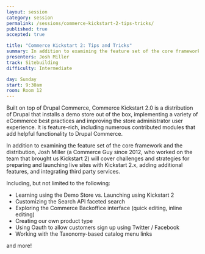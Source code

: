 ```yaml
---
layout: session
category: session
permalink: /sessions/commerce-kickstart-2-tips-tricks/
published: true
accepted: true

title: "Commerce Kickstart 2: Tips and Tricks"
summary: In addition to examining the feature set of the core framework and the distribution, Josh Miller (a Commerce Guy since 2012, who worked on the team that brought us Kickstart 2) will cover challenges and strategies for preparing and launching live sites with Kickstart 2.x, adding additional features, and integrating third party services.
presenters: Josh Miller
track: Sitebuilding
difficulty: Intermediate

day: Sunday
start: 9:30am
room: Room 12
---
```


Built on top of Drupal Commerce, Commerce Kickstart 2.0 is a distribution of Drupal that installs a demo store out of the box, implementing a variety of eCommerce best practices and improving the store administrator user experience. It is feature-rich, including numerous contributed modules that add helpful functionality to Drupal Commerce.

In addition to examining the feature set of the core framework and the distribution, Josh Miller (a Commerce Guy since 2012, who worked on the team that brought us Kickstart 2) will cover challenges and strategies for preparing and launching live sites with Kickstart 2.x, adding additional features, and integrating third party services.

Including, but not limited to the following:

- Learning using the Demo Store vs. Launching using Kickstart 2
- Customizing the Search API faceted search
- Exploring the Commerce Backoffice interface (quick editing, inline editing)
- Creating our own product type
- Using Oauth to allow customers sign up using Twitter / Facebook
- Working with the Taxonomy-based catalog menu links

and more!
